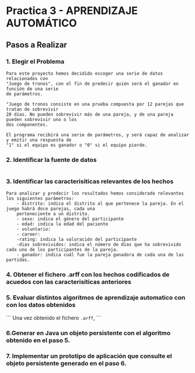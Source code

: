 # **Practica 3 - APRENDIZAJE AUTOMÁTICO**

## Pasos a Realizar

### **1. Elegir el Problema**

```
Para este proyecto hemos decidido escoger una serie de datos relacionados con  
"Juego de tronos", con el fin de predecir quién será el ganador en función de una serie 
de parámetros. 

"Juego de tronos consiste en una prueba compuesta por 12 parejas que tratan de sobrevivir 
20 días. No pueden sobrevivir más de una pareja, y de una pareja pueden sobrevivir uno o los 
dos componentes. 

El programa recibirá una serie de parámetros, y será capaz de analizar y emitir una respuesta de 
"1" si el equipo es ganador o "0" si el equipo pierde.
```


### **2. Identificar la fuente de datos**

```

```
### **3. Identificar las caracterisiticas relevantes de los hechos**

```
Para analizar y predecir los resultados hemos considerado relevantes los siguientes parámetros:
    - distrito: indica el distrito al que pertenece la pareja. En el juego habrá doce parejas, cada una
    perteneciente a un distrito.
    - sexo: indica el género del participante
    - edad: indica la edad del paciente
    - voluntario: 
    - career: 
    -rating: indica la valoración del participante
    -dias sobrevividos: indica el número de dias que ha sobrevivido cada uno de los participantes de la pareja.
    - ganador: indica cuál fue la pareja ganadora de cada una de las partidas. 
```
### **4. Obtener el fichero .arff con los hechos codificados de acuedos con las caracterisiticas anteriores**

### **5. Evaluar distintos algoritmos de aprendizaje automatico con con los datos obtenidos**

´´´
Una vez obtenido el fichero `.arff`, 
´´´
### **6.Generar en Java un objeto persistente con el algoritmo obtenido en el paso 5.**
### **7. Implementar un prototipo de aplicación que consulte el objeto persistente generado en el paso 6.**